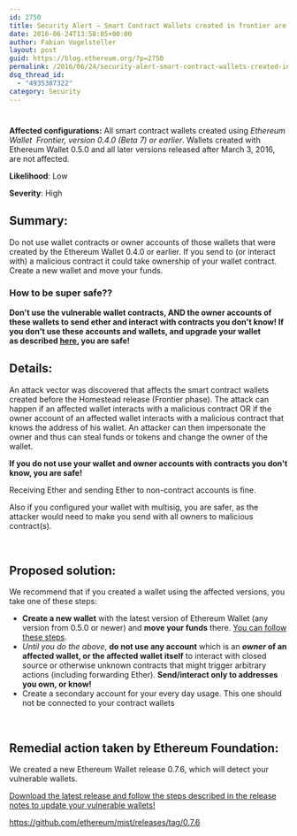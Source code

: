 ```yaml
---
id: 2750
title: Security Alert – Smart Contract Wallets created in frontier are vulnerable to phishing attacks
date: 2016-06-24T13:58:05+00:00
author: Fabian Vogelsteller
layout: post
guid: https://blog.ethereum.org/?p=2750
permalink: /2016/06/24/security-alert-smart-contract-wallets-created-in-frontier-are-vulnerable-to-phishing-attacks/
dsq_thread_id:
  - "4935387322"
category: Security
---
```

<h1></h1>
<b>Affected configurations:</b><span style="font-weight: 400"> All smart contract wallets created using <em>Ethereum Wallet  Frontier, version 0.4.0 (Beta 7) or earlier</em>. Wallets created with Ethereum Wallet 0.5.0 and all later versions released after March 3, 2016, are not affected.</span>

<b>Likelihood</b><span style="font-weight: 400">: Low</span>

<b>Severity</b><span style="font-weight: 400">: High</span>
<h2>Summary:</h2>
<span style="font-weight: 400">Do not use wallet contracts or owner accounts of those wallets that were created by the Ethereum Wallet 0.4.0 or earlier. If you send to (or interact with) a malicious contract it could take ownership of your wallet contract. Create a new wallet and move your funds.</span>
<h3>How to be super safe??</h3>
<strong>Don't use the vulnerable wallet contracts, AND the owner accounts of these wallets to send ether and interact with contracts you don't know!
If you don't use these accounts and wallets, and upgrade your wallet as </strong><b>described <a href="https://github.com/ethereum/mist/releases/tag/0.7.6">here</a>, you are safe!</b>
<h2>Details:</h2>
<span style="font-weight: 400">An attack vector was discovered that affects the smart contract wallets created before the Homestead release (Frontier phase). The attack can happen if an affected wallet interacts with a malicious contract OR if the owner account of an affected wallet interacts with a malicious contract that knows the address of his wallet. An attacker can then impersonate the owner and thus can steal funds or tokens and change the owner of the wallet.</span>

<strong>If you do not use your wallet and owner accounts with contracts you don't know, you are safe!</strong>

<span style="font-weight: 400">Receiving Ether and sending Ether to non-contract accounts is fine.</span>

<span style="font-weight: 400">Also if you configured your wallet with multisig, you are safer, as the attacker would need to make you send with all owners to malicious contract(s).</span>

&nbsp;
<h2>Proposed solution:</h2>
<span style="font-weight: 400">We recommend that if you created a wallet using the affected versions, you take one of these steps:</span>
<ul>
 	<li style="font-weight: 400"><b>Create a new wallet</b><span style="font-weight: 400"> with the latest version of Ethereum Wallet (any version from 0.5.0 or newer) and </span><b>move your funds</b><span style="font-weight: 400"> there. <a href="https://github.com/ethereum/mist/releases/tag/0.7.6">You can follow these steps</a>.</span></li>
 	<li style="font-weight: 400"><i><span style="font-weight: 400">Until you do the above</span></i><span style="font-weight: 400">, </span><b>do not use any account</b><span style="font-weight: 400"> which is an </span><b><i>owner </i></b><b>of an affected wallet, or the affected wallet itself</b><span style="font-weight: 400"> to interact with closed source or otherwise unknown contracts that might trigger arbitrary actions (including forwarding Ether). </span><b>Send/interact only to addresses you own, or know!</b></li>
 	<li style="font-weight: 400">Create a secondary account for your every day usage. This one should not be connected to your contract wallets</li>
</ul>
&nbsp;
<h2>Remedial action taken by Ethereum Foundation:</h2>
<span style="font-weight: 400">We created a new Ethereum Wallet release 0.7.6, which will detect your vulnerable wallets.</span>

<a href="https://github.com/ethereum/mist/releases/tag/0.7.6">Download the latest release and follow the steps described in the release notes to update your vulnerable wallets!</a>

<a href="https://github.com/ethereum/mist/releases/tag/0.7.6">https://github.com/ethereum/mist/releases/tag/0.7.6</a>

&nbsp;